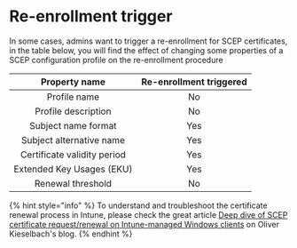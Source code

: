 # Re-enrollment trigger

In some cases, admins want to trigger a re-enrollment for SCEP certificates, in the table below, you will find the effect of changing some properties of a SCEP configuration profile on the re-enrollment procedure

|        Property name        | Re-enrollment triggered |
| :-------------------------: | :---------------------: |
|         Profile name        |            No           |
|     Profile description     |            No           |
|     Subject name format     |           Yes           |
|   Subject alternative name  |           Yes           |
| Certificate validity period |           Yes           |
|  Extended Key Usages (EKU)  |           Yes           |
|      Renewal threshold      |            No           |

{% hint style="info" %}
To understand and troubleshoot the certificate renewal process in Intune, please check the great article [Deep dive of SCEP certificate request/renewal on Intune-managed Windows clients](https://oliverkieselbach.com/2022/09/21/deep-dive-of-scep-certificate-request-renewal-on-intune-managed-windows-clients/) on Oliver Kieselbach's blog.
{% endhint %}

